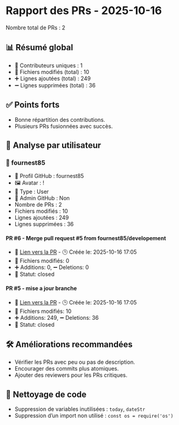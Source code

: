 # Rapport des PRs - 2025-10-16

Nombre total de PRs : 2

## 📊 Résumé global
- 👥 Contributeurs uniques : 1
- 📂 Fichiers modifiés (total) : 10
- ➕ Lignes ajoutées (total) : 249
- ➖ Lignes supprimées (total) : 36

## ✅ Points forts
- Bonne répartition des contributions.
- Plusieurs PRs fusionnées avec succès.

## 👥 Analyse par utilisateur
### 🔹 fournest85
- 👤 Profil GitHub : fournest85
- 🖼️ Avatar : !
- 🧬 Type : User
- 🔐 Admin GitHub : Non
- Nombre de PRs : 2
- Fichiers modifiés : 10
- Lignes ajoutées : 249
- Lignes supprimées : 36

#### PR #6 - Merge pull request #5 from fournest85/developement
- 🔗 [Lien vers la PR](undefined)  - 🕒 Créée le: 2025-10-16 17:05 
- 📂 Fichiers modifiés: 0 
- ➕ Additions: 0, ➖ Deletions: 0 
- 📌 Statut: closed 

#### PR #5 - mise a jour branche
- 🔗 [Lien vers la PR](undefined)  - 🕒 Créée le: 2025-10-16 17:05 
- 📂 Fichiers modifiés: 10 
- ➕ Additions: 249, ➖ Deletions: 36 
- 📌 Statut: closed 

## 🛠️ Améliorations recommandées
- Vérifier les PRs avec peu ou pas de description.
- Encourager des commits plus atomiques.
- Ajouter des reviewers pour les PRs critiques.
## 🧹 Nettoyage de code
- Suppression de variables inutilisées : `today`, `dateStr`
- Suppression d’un import non utilisé : `const os = require('os')`
